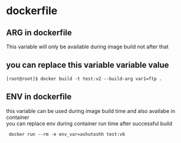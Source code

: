# dockerfile
## ARG in dockerfile 
This variable will only be available during image build not after that 
## you can replace this variable variable value 
```
[root@root]$ docker build -t test:v2 --build-arg var1=ftp .
```

## ENV in dockerfile 
this variable can be used during image build time and also availabe in container  <br/>
you can replace env during container run time after successful build
```
 docker run --rm -e env_var=ashutoshh test:v6
```
